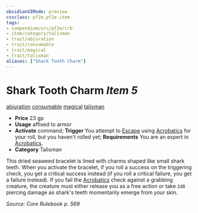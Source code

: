 ```yaml
---
obsidianUIMode: preview
cssclass: pf2e,pf2e-item
tags:
- compendium/src/pf2e/crb
- item/category/talisman
- trait/abjuration
- trait/consumable
- trait/magical
- trait/talisman
aliases: ["Shark Tooth Charm"]
---
```

# Shark Tooth Charm *Item 5*  
[abjuration](/rules/traits/abjuration.md)  [consumable](/rules/traits/consumable.md)  [magical](/rules/traits/magical.md)  [talisman](/rules/traits/talisman.md)  

- **Price** 23 gp
- **Usage** affixed to armor
- **Activate** command; **Trigger** You attempt to [Escape](/rules/actions/escape.md) using [Acrobatics](/compendium/skills.md#Acrobatics) for your roll, but you haven't rolled yet; **Requirements** You are an expert in [Acrobatics](/compendium/skills.md#Acrobatics).
- **Category** Talisman

This dried seaweed bracelet is lined with charms shaped like small shark teeth. When you activate the bracelet, if you roll a success on the triggering check, you get a critical success instead (if you roll a critical failure, you get a failure instead). If you fail the [Acrobatics](/compendium/skills.md#Acrobatics) check against a grabbing creature, the creature must either release you as a free action or take `2d8` piercing damage as shark's teeth momentarily emerge from your skin.

*Source: Core Rulebook p. 569*
